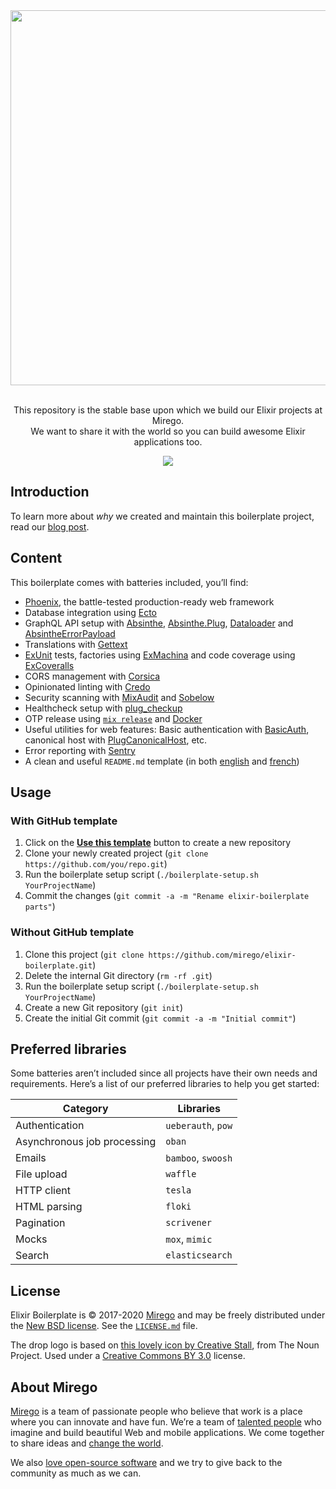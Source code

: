 <div align="center">
  <img src="https://user-images.githubusercontent.com/11348/52080254-520cb580-2565-11e9-8c21-156cf0b7bcf3.png" width="600" />
  <p><br />This repository is the stable base upon which we build our Elixir projects at Mirego.<br />We want to share it with the world so you can build awesome Elixir applications too.</p>
  <a href="https://travis-ci.com/mirego/elixir-boilerplate"><img src="https://travis-ci.com/mirego/elixir-boilerplate.svg?branch=master" /></a>
</div>

## Introduction

To learn more about _why_ we created and maintain this boilerplate project, read our [blog post](https://shift.mirego.com/en/boilerplate-projects).

## Content

This boilerplate comes with batteries included, you’ll find:

- [Phoenix](https://phoenixframework.org), the battle-tested production-ready web framework
- Database integration using [Ecto](https://hexdocs.pm/ecto)
- GraphQL API setup with [Absinthe](https://hexdocs.pm/absinthe), [Absinthe.Plug](https://hexdocs.pm/absinthe_plug), [Dataloader](https://hexdocs.pm/dataloader) and [AbsintheErrorPayload](https://hexdocs.pm/absinthe_error_payload)
- Translations with [Gettext](https://hexdocs.pm/gettext)
- [ExUnit](https://hexdocs.pm/ex_unit) tests, factories using [ExMachina](https://hexdocs.pm/ex_machina) and code coverage using [ExCoveralls](https://hexdocs.pm/excoveralls)
- CORS management with [Corsica](https://github.com/whatyouhide/corsica)
- Opinionated linting with [Credo](http://credo-ci.org)
- Security scanning with [MixAudit](https://hex.pm/packages/mix_audit) and [Sobelow](https://hexdocs.pm/sobelow)
- Healthcheck setup with [plug_checkup](https://hexdocs.pm/plug_checkup)
- OTP release using [`mix release`](https://hexdocs.pm/mix/Mix.Tasks.Release.html) and [Docker](https://www.docker.com)
- Useful utilities for web features: Basic authentication with [BasicAuth](https://hexdocs.pm/basic_auth), canonical host with [PlugCanonicalHost](https://hexdocs.pm/plug_canonical_host), etc.
- Error reporting with [Sentry](https://hexdocs.pm/sentry)
- A clean and useful `README.md` template (in both [english](./BOILERPLATE_README.md) and [french](./BOILERPLATE_README.fr.md))

## Usage

### With GitHub template

1. Click on the [**Use this template**](https://github.com/mirego/elixir-boilerplate/generate) button to create a new repository
2. Clone your newly created project (`git clone https://github.com/you/repo.git`)
3. Run the boilerplate setup script (`./boilerplate-setup.sh YourProjectName`)
4. Commit the changes (`git commit -a -m "Rename elixir-boilerplate parts"`)

### Without GitHub template

1. Clone this project (`git clone https://github.com/mirego/elixir-boilerplate.git`)
2. Delete the internal Git directory (`rm -rf .git`)
3. Run the boilerplate setup script (`./boilerplate-setup.sh YourProjectName`)
4. Create a new Git repository (`git init`)
5. Create the initial Git commit (`git commit -a -m "Initial commit"`)

## Preferred libraries

Some batteries aren’t included since all projects have their own needs and requirements. Here’s a list of our preferred libraries to help you get started:

| Category                    | Libraries          |
| --------------------------- | ------------------ |
| Authentication              | `ueberauth`, `pow` |
| Asynchronous job processing | `oban`             |
| Emails                      | `bamboo`, `swoosh` |
| File upload                 | `waffle`           |
| HTTP client                 | `tesla`            |
| HTML parsing                | `floki`            |
| Pagination                  | `scrivener`        |
| Mocks                       | `mox`, `mimic`     |
| Search                      | `elasticsearch`    |

## License

Elixir Boilerplate is © 2017-2020 [Mirego](https://www.mirego.com) and may be freely distributed under the [New BSD license](http://opensource.org/licenses/BSD-3-Clause). See the [`LICENSE.md`](https://github.com/mirego/elixir-boilerplate/blob/master/LICENSE.md) file.

The drop logo is based on [this lovely icon by Creative Stall](https://thenounproject.com/term/drop/174999), from The Noun Project. Used under a [Creative Commons BY 3.0](http://creativecommons.org/licenses/by/3.0/) license.

## About Mirego

[Mirego](https://www.mirego.com) is a team of passionate people who believe that work is a place where you can innovate and have fun. We’re a team of [talented people](https://life.mirego.com) who imagine and build beautiful Web and mobile applications. We come together to share ideas and [change the world](http://www.mirego.org).

We also [love open-source software](https://open.mirego.com) and we try to give back to the community as much as we can.
